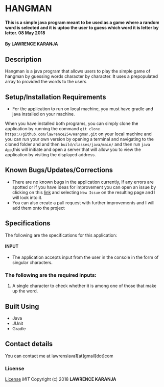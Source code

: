 # HANGMAN
#### This is a simple java program meant to be used as a game where a random word is selected and it is uptoo the user to guess which word it is letter by letter. 08 May 2018
#### By **LAWRENCE KARANJA**
## Description
Hangman is a java program that allows users to play the simple game of hangman by guessing words character by character. It uses a prepopulated array to provided the words to the users.


## Setup/Installation Requirements
* For the application to run on local machine, you must have gradle and java installed on your machine.



When you have installed both programs, you can simply clone the application by running the  command `git clone https://github.com/lawrence254/Hangman.git` on your local machine and you can run your own version by opening a terminal and navigating to the cloned folder and and then `build/classes/java/main/` and then run `java App`,this will initiate and open a server that will allow you to view the application by visiting the displayed address.

## Known Bugs/Updates/Corrections
* There are no known bugs in the application currently, If any errors are spotted or if you have ideas for improvement you can open an issue by clicking on this [link](https://github.com/lawrence254/Hangman/issues) and selecting `New Issue` on the resulting page and I will look into it.
* You can also create a pull request with further improvements and I will add them onto the project

## Specifications
The following are the specifications for this application:
#### INPUT
* The application accepts input from the user in the console in the form of singular characters.


### The following are the required inputs:
1. A single character to check whether it is among one of those that make up the word.

## Built Using
* Java
* JUnit
* Gradle

## Contact details
You can contact me at lawrenslava1[at]gmail[dot]com
### License
[License](https://github.com/lawrence254/Hangman/blob/master/LICENSE)
*MIT*
Copyright (c) 2018 **LAWRENCE KARANJA**

